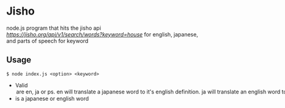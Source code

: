 # Jisho
node.js program that hits the jisho api *https://jisho.org/api/v1/search/words?keyword=house* for english, japanese, and parts of speech for keyword
## Usage
```bsh
$ node index.js <option> <keyword>
```

* Valid <option> are *en*,  *ja* or *ps*. 
  - *en* will translate a japanese word to it's english definition.
  - *ja* will translate an english word to it's japanese translation.
  - *ps* will return the parts of speech for a japanese compound.
* <keyword> is a japanese or english word
